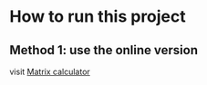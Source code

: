 # How to run this project

## Method 1: use the online version

visit [Matrix calculator](https://linearmatrixcal-hcmiu.streamlit.app/)
